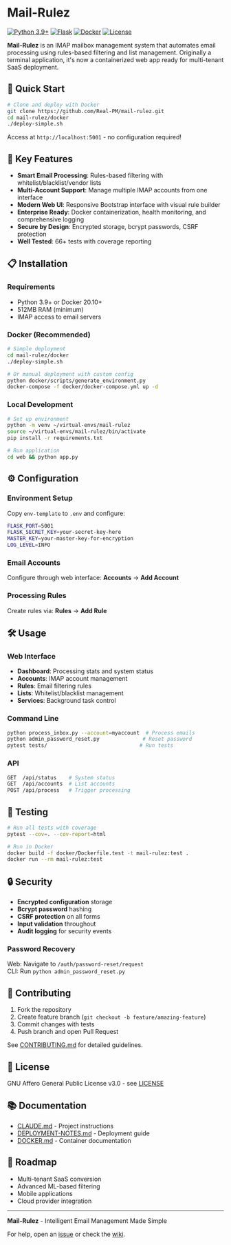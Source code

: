 # Mail-Rulez

[![Python 3.9+](https://img.shields.io/badge/python-3.9+-blue.svg)](https://www.python.org/downloads/)
[![Flask](https://img.shields.io/badge/flask-3.1.0-green.svg)](https://flask.palletsprojects.com/)
[![Docker](https://img.shields.io/badge/docker-ready-blue.svg)](https://www.docker.com/)
[![License](https://img.shields.io/badge/license-AGPL--3.0-blue.svg)](LICENSE)

**Mail-Rulez** is an IMAP mailbox management system that automates email processing using rules-based filtering and list management. Originally a terminal application, it's now a containerized web app ready for multi-tenant SaaS deployment.

## 🚀 Quick Start

```bash
# Clone and deploy with Docker
git clone https://github.com/Real-PM/mail-rulez.git
cd mail-rulez/docker
./deploy-simple.sh
```
Access at `http://localhost:5001` - no configuration required!

## 🎯 Key Features

- **Smart Email Processing**: Rules-based filtering with whitelist/blacklist/vendor lists
- **Multi-Account Support**: Manage multiple IMAP accounts from one interface
- **Modern Web UI**: Responsive Bootstrap interface with visual rule builder
- **Enterprise Ready**: Docker containerization, health monitoring, and comprehensive logging
- **Secure by Design**: Encrypted storage, bcrypt passwords, CSRF protection
- **Well Tested**: 66+ tests with coverage reporting

## 📋 Installation

### Requirements
- Python 3.9+ or Docker 20.10+
- 512MB RAM (minimum)
- IMAP access to email servers

### Docker (Recommended)
```bash
# Simple deployment
cd mail-rulez/docker
./deploy-simple.sh

# Or manual deployment with custom config
python docker/scripts/generate_environment.py
docker-compose -f docker/docker-compose.yml up -d
```

### Local Development
```bash
# Set up environment
python -m venv ~/virtual-envs/mail-rulez
source ~/virtual-envs/mail-rulez/bin/activate
pip install -r requirements.txt

# Run application
cd web && python app.py
```

## ⚙️ Configuration

### Environment Setup
Copy `env-template` to `.env` and configure:

```bash
FLASK_PORT=5001
FLASK_SECRET_KEY=your-secret-key-here
MASTER_KEY=your-master-key-for-encryption
LOG_LEVEL=INFO
```

### Email Accounts
Configure through web interface: **Accounts** → **Add Account**

### Processing Rules
Create rules via: **Rules** → **Add Rule**

## 🛠️ Usage

### Web Interface
- **Dashboard**: Processing stats and system status
- **Accounts**: IMAP account management
- **Rules**: Email filtering rules
- **Lists**: Whitelist/blacklist management
- **Services**: Background task control

### Command Line
```bash
python process_inbox.py --account=myaccount  # Process emails
python admin_password_reset.py              # Reset password
pytest tests/                              # Run tests
```

### API
```bash
GET  /api/status    # System status
GET  /api/accounts  # List accounts
POST /api/process   # Trigger processing
```

## 🧪 Testing

```bash
# Run all tests with coverage
pytest --cov=. --cov-report=html

# Run in Docker
docker build -f docker/Dockerfile.test -t mail-rulez:test .
docker run --rm mail-rulez:test
```

## 🔒 Security

- **Encrypted configuration** storage
- **Bcrypt password** hashing
- **CSRF protection** on all forms
- **Input validation** throughout
- **Audit logging** for security events

### Password Recovery
Web: Navigate to `/auth/password-reset/request`  
CLI: Run `python admin_password_reset.py`

## 🤝 Contributing

1. Fork the repository
2. Create feature branch (`git checkout -b feature/amazing-feature`)
3. Commit changes with tests
4. Push branch and open Pull Request

See [CONTRIBUTING.md](CONTRIBUTING.md) for detailed guidelines.

## 📄 License

GNU Affero General Public License v3.0 - see [LICENSE](LICENSE)

## 📚 Documentation

- [CLAUDE.md](CLAUDE.md) - Project instructions
- [DEPLOYMENT-NOTES.md](DEPLOYMENT-NOTES.md) - Deployment guide
- [DOCKER.md](DOCKER.md) - Container documentation

## 🚀 Roadmap

- Multi-tenant SaaS conversion
- Advanced ML-based filtering
- Mobile applications
- Cloud provider integration

---

**Mail-Rulez** - Intelligent Email Management Made Simple

For help, open an [issue](https://github.com/Real-PM/mail-rulez/issues) or check the [wiki](https://github.com/Real-PM/mail-rulez/wiki).
